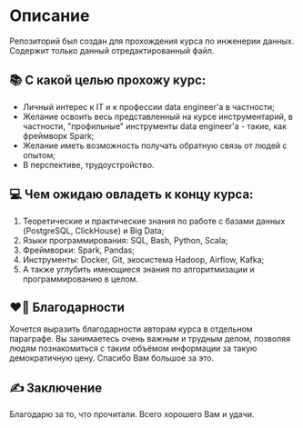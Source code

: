 # Описание
Репозиторий был создан для прохождения курса по инженерии данных. Содержит только данный отредактированный файл.

## :books: С какой целью прохожу курс:
* Личный интерес к IT и к профессии data engineer'а в частности;
* Желание освоить весь представленный на курсе инструментарий, в частности, "профильные" инструменты data engineer'а - такие, как фреймворк Spark;
* Желание иметь возможность получать обратную связь от людей с опытом;
* В перспективе, трудоустройство.

## :computer: Чем ожидаю овладеть к концу курса:
1. Теоретические и практические знания по работе с базами данных (PostgreSQL, ClickHouse) и Big Data;
2. Языки программирования: SQL, Bash, Python, Scala;
3. Фреймворки: Spark, Pandas;
4. Инструменты: Docker, Git, экосистема Hadoop, Airflow, Kafka;
5. А также углубить имеющиеся знания по алгоритмизации и программированию в целом.

## :heart_on_fire: Благодарности
Хочется выразить благодарности авторам курса в отдельном параграфе. Вы занимаетесь очень важным и трудным делом, позволяя людям познакомиться с таким объёмом информации за такую демократичную цену. Спасибо Вам большое за это.

## :writing_hand: Заключение
Благодарю за то, что прочитали. Всего хорошего Вам и удачи.
